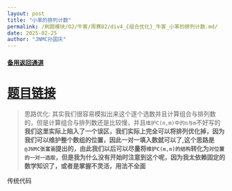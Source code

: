 ```yaml
---
layout: post
title: "小苯的排列计数"
permalink: /刷题模块/OJ/牛客/周赛82/div4_{组合优化}_牛客_小苯的排列计数.md/
date: 2025-02-25
author: "JNMC孙国庆"
---
```


#### [备用返回通道](../../README.md)
# [题目链接](https://ac.nowcoder.com/acm/contest/102303/D)


> 思路优化:
> 其实我们很容易模拟出来这个逐个选数并且计算组合与排列数的，但是计算组合与排列数还是比较慢，并且`维护C(n,m)中的n与m`不好写的
> **我们这里实际上陷入了一个误区，我们实际上完全可以将排列优化掉，因为我们可以维护整个数组的位置，因此一对一填入数就可以了,这个思路是`@JNMC张富涵`提出的，由此我们以后可以尽量将`维护C(m,n)的结构`转化为`对位置的一对一选取`，但是我为什么没有开始时注意到这个呢，因为我太依赖固定的数学知识了，或者是掌握不灵活，用法不全面**

传统代码

```cpp

```